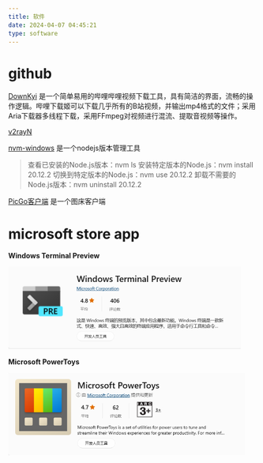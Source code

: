 ```yaml
---
title: 软件
date: 2024-04-07 04:45:21
type: software
---
```

# github

[DownKyi](https://github.com/leiurayer/downkyi/releases) 是一个简单易用的哔哩哔哩视频下载工具，具有简洁的界面，流畅的操作逻辑。哔哩下载姬可以下载几乎所有的B站视频，并输出mp4格式的文件；采用Aria下载器多线程下载，采用FFmpeg对视频进行混流、提取音视频等操作。

[v2rayN](https://github.com/2dust/v2rayN/releases)

[nvm-windows](https://github.com/coreybutler/nvm-windows) 是一个nodejs版本管理工具

> 查看已安装的Node.js版本：nvm ls
> 安装特定版本的Node.js：nvm install 20.12.2
> 切换到特定版本的Node.js：nvm use 20.12.2
> 卸载不需要的Node.js版本：nvm uninstall 20.12.2

[PicGo客户端](https://github.com/Molunerfinn/PicGo) 是一个图床客户端


# microsoft store app

**Windows Terminal Preview**

<img src="https://raw.githubusercontent.com/tanwlanyue/images/master/202404150134508.png" style="zoom:50%;" />

**Microsoft PowerToys**

<img src="https://raw.githubusercontent.com/tanwlanyue/images/master/202404150134094.png" style="zoom:63%;" />
